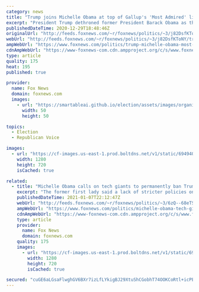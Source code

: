 ```yaml
---
category: news
title: "Trump joins Michelle Obama at top of Gallup's 'Most Admired' lists"
excerpt: "President Trump dethroned former President Barack Obama as the most admired man in 2020, while Obama's wife, Michelle Obama, was named most admired woman for the third year in a row."
publishedDateTime: 2020-12-29T18:48:46Z
originalUrl: "http://feeds.foxnews.com/~r/foxnews/politics/~3/j82DsfKToNY/trump-michelle-obama-most-admired-man-and-woman-2020-poll"
webUrl: "http://feeds.foxnews.com/~r/foxnews/politics/~3/j82DsfKToNY/trump-michelle-obama-most-admired-man-and-woman-2020-poll"
ampWebUrl: "https://www.foxnews.com/politics/trump-michelle-obama-most-admired-man-and-woman-2020-poll.amp"
cdnAmpWebUrl: "https://www-foxnews-com.cdn.ampproject.org/c/s/www.foxnews.com/politics/trump-michelle-obama-most-admired-man-and-woman-2020-poll.amp"
type: article
quality: 175
heat: 195
published: true

provider:
  name: Fox News
  domain: foxnews.com
  images:
    - url: "https://smartableai.github.io/election/assets/images/organizations/foxnews.com-50x50.jpg"
      width: 50
      height: 50

topics:
  - Election
  - Republican Voice

images:
  - url: "https://cf-images.us-east-1.prod.boltdns.net/v1/static/694940094001/f8daa921-8009-4260-80a6-e2bd33f611bc/bc19624d-2c91-4762-8a1b-d09bc9c7f7ac/1280x720/match/image.jpg"
    width: 1280
    height: 720
    isCached: true

related:
  - title: "Michelle Obama calls on tech giants to permanently ban Trump"
    excerpt: "The former first lady said a lack of stricter policies on social media platforms was enabling ‘monstrous behavior.’"
    publishedDateTime: 2021-01-07T22:12:47Z
    webUrl: "http://feeds.foxnews.com/~r/foxnews/politics/~3/6zQ--68eTSQ/michelle-obama-tech-giants-permanently-ban-trump"
    ampWebUrl: "https://www.foxnews.com/politics/michelle-obama-tech-giants-permanently-ban-trump.amp"
    cdnAmpWebUrl: "https://www-foxnews-com.cdn.ampproject.org/c/s/www.foxnews.com/politics/michelle-obama-tech-giants-permanently-ban-trump.amp"
    type: article
    provider:
      name: Fox News
      domain: foxnews.com
    quality: 175
    images:
      - url: "https://cf-images.us-east-1.prod.boltdns.net/v1/static/694940094001/78f7d348-dc72-4978-afab-25ae83dbdb67/57c01633-49e0-4044-bf01-7fa9be98311a/1280x720/match/image.jpg"
        width: 1280
        height: 720
        isCached: true

secured: "cuGE6aLGsaFlwghGV6BXr7izLfLYkigBJ29XtuShCGobhT74OOKCoRtl+icPEdGWSUI+GDQKrktlWoNt6yqkiTx0bz0ootawi65jw6h+STwgakIW+WRgB+zCPWrheOwp53OGZbDNBDhmjvSw3ECHOZ/bMeEMrhCTf9j+9hyVDRzcxaeo/tbUg1IAXAkJUJvYlRmuF0db/TGmOaAFXV6PtaBGOlD/z0AY7JsSOAgzu+80LIQCHSZBj/XBIBcgl4nd2wL0La115XKKHKSr2K3ug3pu5G4af15ZLvhuaxWm8K1fiKHKwnzeA87N2a6REff+tJd1DKkpyoUIGSBSzwWhKhfOTpYEebv85UoGqu+dqXU=;JuX6hV8IMvuw9jWBLnFciQ=="
---
```


